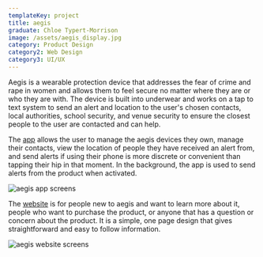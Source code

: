 ```yaml
---
templateKey: project
title: aegis
graduate: Chloe Typert-Morrison
image: /assets/aegis_display.jpg
category: Product Design
category2: Web Design
category3: UI/UX
---
```

Aegis is a wearable protection device that addresses the fear of crime and rape in women and allows them to feel secure no matter where they are or who they are with. The device is built into underwear and works on a tap to text system to send an alert and location to the user's chosen contacts, local authorities, school security, and venue security to ensure the closest people to the user are contacted and can help.

The [app](https://invis.io/A3GM3JB2GE4) allows the user to manage the aegis devices they own, manage their contacts, view the location of people they have received an alert from, and send alerts if using their phone is more discrete or convenient than tapping their hip in that moment. In the background, the app is used to send alerts from the product when activated.

![aegis app screens](/assets/aegis_app.jpg)

The [website](http://aegis.myportfoliospot.com/) is for people new to aegis and want to learn more about it, people who want to purchase the product, or anyone that has a question or concern about the product. It is a simple, one page design that gives straightforward and easy to follow information.

![aegis website screens](/assets/aegis_comp.jpg)
